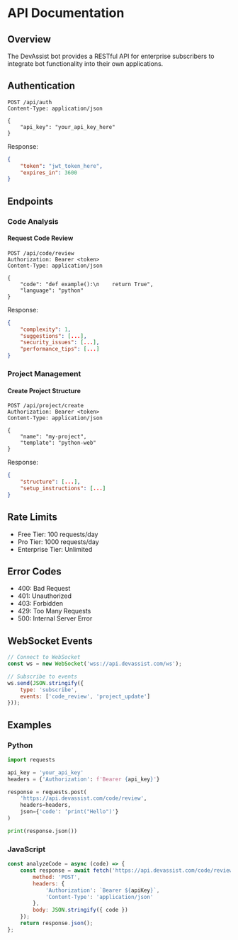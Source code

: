 # API Documentation

## Overview

The DevAssist bot provides a RESTful API for enterprise subscribers to integrate bot functionality into their own applications.

## Authentication

```http
POST /api/auth
Content-Type: application/json

{
    "api_key": "your_api_key_here"
}
```

Response:

```json
{
    "token": "jwt_token_here",
    "expires_in": 3600
}
```

## Endpoints

### Code Analysis

#### Request Code Review

```http
POST /api/code/review
Authorization: Bearer <token>
Content-Type: application/json

{
    "code": "def example():\n    return True",
    "language": "python"
}
```

Response:

```json
{
    "complexity": 1,
    "suggestions": [...],
    "security_issues": [...],
    "performance_tips": [...]
}
```

### Project Management

#### Create Project Structure

```http
POST /api/project/create
Authorization: Bearer <token>
Content-Type: application/json

{
    "name": "my-project",
    "template": "python-web"
}
```

Response:

```json
{
    "structure": [...],
    "setup_instructions": [...]
}
```

## Rate Limits

- Free Tier: 100 requests/day
- Pro Tier: 1000 requests/day
- Enterprise Tier: Unlimited

## Error Codes

- 400: Bad Request
- 401: Unauthorized
- 403: Forbidden
- 429: Too Many Requests
- 500: Internal Server Error

## WebSocket Events

```javascript
// Connect to WebSocket
const ws = new WebSocket('wss://api.devassist.com/ws');

// Subscribe to events
ws.send(JSON.stringify({
    type: 'subscribe',
    events: ['code_review', 'project_update']
}));
```

## Examples

### Python

```python
import requests

api_key = 'your_api_key'
headers = {'Authorization': f'Bearer {api_key}'}

response = requests.post(
    'https://api.devassist.com/code/review',
    headers=headers,
    json={'code': 'print("Hello")'}
)

print(response.json())
```

### JavaScript

```javascript
const analyzeCode = async (code) => {
    const response = await fetch('https://api.devassist.com/code/review', {
        method: 'POST',
        headers: {
            'Authorization': `Bearer ${apiKey}`,
            'Content-Type': 'application/json'
        },
        body: JSON.stringify({ code })
    });
    return response.json();
};
```

